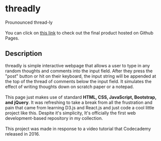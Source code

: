 # threadly

Prounounced thread-ly
<br><br>
You can click on <a href="https://jeffreyxchan.github.io/threadly/" target="_blank">this link</a> to check out the
final product hosted on Github Pages.

## Description
threadly is simple interactive webpage that allows a user to type in any random thoughts and comments into the input field. After they press the "post" button or hit <Enter> on their keyboard, the input string will be appended at the top of the  thread of comments below the input field. It simulates the effect of writing thoughts down on scratch paper or a notepad.
<br><br>
This page just makes use of standard <b>HTML, CSS, JavaScript, Bootstrap, and jQuery</b>. It was refreshing to take a break from all the frustration and pain that came from learning D3.js and React.js and just code a cool little project like this. Despite it's simplicity, It's officially the first web development-based repository in my collection. 
<br><br>
This project was made in response to a video tutorial that Codecademy released in 2016.